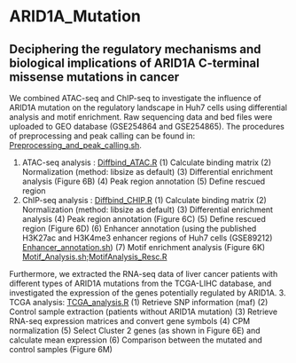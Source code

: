 # ARID1A_Mutation
## Deciphering the regulatory mechanisms and biological implications of ARID1A C-terminal missense mutations in cancer

We combined ATAC-seq and ChIP-seq to investigate the influence of ARID1A mutation on the regulatory landscape in Huh7 cells using differential analysis and motif enrichment. Raw sequencing data and bed files were uploaded to GEO database (GSE254864 and GSE254865). The procedures of preprocessing and peak calling can be found in: [Preprocessing_and_peak_calling.sh](./Preprocessing_and_peak_calling.sh). 
1. ATAC-seq analysis : [Diffbind_ATAC.R](./Diffbind_ATAC.R) 
   (1) Calculate binding matrix
   (2) Normalization (method: libsize as default)
   (3) Differential enrichment analysis (Figure 6B)
   (4) Peak region annotation
   (5) Define rescued region
2. ChIP-seq analysis : [Diffbind_CHIP.R](./Diffbind_CHIP.R) 
   (1) Calculate binding matrix
   (2) Normalization (method: libsize as default)
   (3) Differential enrichment analysis
   (4) Peak region annotation (Figure 6C)
   (5) Define rescued region (Figure 6D)
   (6) Enhancer annotation (using the published H3K27ac and H3K4me3 enhancer regions of Huh7 cells (GSE89212) [Enhancer_annotation.sh](Enhancer_annotation.sh))
   (7) Motif enrichment analysis (Figure 6K) [Motif_Analysis.sh](Motif_Analysis.sh);[MotifAnalysis_Resc.R](MotifAnalysis_Resc.R)

Furthermore, we extracted the RNA-seq data of liver cancer patients with different types of ARID1A mutations from the TCGA-LIHC database, and investigated the expression of the genes potentially regulated by ARID1A.
3. TCGA analysis: [TCGA_analysis.R](TCGA_analysis.R)
   (1) Retrieve SNP information (maf)
   (2) Control sample extraction (patients without ARID1A mutation)
   (3) Retrieve RNA-seq expression matrices and convert gene symbols
   (4) CPM normalization
   (5) Select Cluster 2 genes (as shown in Figure 6E) and calculate mean expression
   (6) Comparison between the mutated and control samples (Figure 6M)
